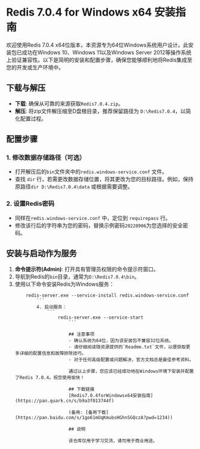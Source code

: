 # Redis 7.0.4 for Windows x64 安装指南

欢迎使用Redis 7.0.4 x64位版本，本资源专为64位Windows系统用户设计。此安装包已成功在Windows 10、Windows 11以及Windows Server 2012等操作系统上验证兼容性。以下是简明的安装和配置步骤，确保您能够顺利地将Redis集成至您的开发或生产环境中。

## 下载与解压
- **下载**: 确保从可靠的来源获取`Redis7.0.4.zip`。
- **解压**: 将zip文件解压缩至D盘根目录，推荐保留路径为 `D:\Redis7.0.4`，以简化配置过程。

## 配置步骤

### 1. 修改数据存储路径（可选）
- 打开解压后的`bin`文件夹中的`redis.windows-service.conf` 文件。
- 查找 `dir` 行，若需更改数据存储位置，将其更改为您的目标路径。例如，保持原路径`dir D:\Redis7.0.4\data` 或根据需要调整。

### 2. 设置Redis密码
- 同样在`redis.windows-service.conf` 中，定位到 `requirepass` 行。
- 修改该行后的字符串为您的密码，替换示例密码`20220906`为您选择的安全密码。

## 安装与启动作为服务

1. **命令提示符(Admin)**: 打开具有管理员权限的命令提示符窗口。
2. 导航到Redis的`bin`目录，通常为`D:\Redis7.0.4\bin`。
3. 使用以下命令安装Redis为Windows服务：
    ```
        redis-server.exe --service-install redis.windows-service.conf
            ```
            4. 启动服务：
                ```
                    redis-server.exe --service-start
                        ```

                        ## 注意事项
                        - 确认系统为64位，因为该安装包不兼容32位系统。
                        - 请仔细阅读随资源提供的`Readme.txt`文件，以便获取更多详细的配置信息和故障排除技巧。
                        - 对于任何高级配置或问题解决，官方文档总是最佳参考资料。

                        通过以上步骤，您应该已经成功地在Windows环境下安装并配置了Redis 7.0.4。祝您使用愉快！

                        ## 下载链接
                        [Redis7.0.4forWindowsx64安装指南](https://pan.quark.cn/s/b9a3f013744f) 

                        (备用: [备用下载](https://pan.baidu.com/s/1go61mUqKmubsHGhnSGQczA?pwd=1234))

                        ## 说明

                        该仓库仅用于学习交流，请勿用于商业用途。
